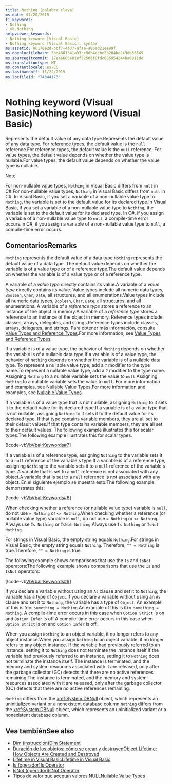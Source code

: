 ```yaml
---
title: Nothing (palabra clave)
ms.date: 07/20/2015
f1_keywords:
- Nothing
- vb.Nothing
helpviewer_keywords:
- Nothing keyword [Visual Basic]
- Nothing keyword [Visual Basic], syntax
ms.assetid: 06176e2d-bbf7-4a37-afaa-a86ad21ee99f
ms.openlocfilehash: 3bd4681341a33cc8db4ecbc2b284be243db56549
ms.sourcegitcommit: 17ee6605e01ef32506f8fdc686954244ba6911de
ms.translationtype: MT
ms.contentlocale: es-ES
ms.lasthandoff: 11/22/2019
ms.locfileid: "74344173"
---
```

# <a name="nothing-keyword-visual-basic"></a><span data-ttu-id="34cae-102">Nothing keyword (Visual Basic)</span><span class="sxs-lookup"><span data-stu-id="34cae-102">Nothing keyword (Visual Basic)</span></span>

<span data-ttu-id="34cae-103">Represents the default value of any data type.</span><span class="sxs-lookup"><span data-stu-id="34cae-103">Represents the default value of any data type.</span></span> <span data-ttu-id="34cae-104">For reference types, the default value is the `null` reference.</span><span class="sxs-lookup"><span data-stu-id="34cae-104">For reference types, the default value is the `null` reference.</span></span> <span data-ttu-id="34cae-105">For value types, the default value depends on whether the value type is nullable.</span><span class="sxs-lookup"><span data-stu-id="34cae-105">For value types, the default value depends on whether the value type is nullable.</span></span>

> [!NOTE]
> <span data-ttu-id="34cae-106">For non-nullable value types, `Nothing` in Visual Basic differs from `null` in C#.</span><span class="sxs-lookup"><span data-stu-id="34cae-106">For non-nullable value types, `Nothing` in Visual Basic differs from `null` in C#.</span></span> <span data-ttu-id="34cae-107">In Visual Basic, if you set a variable of a non-nullable value type to `Nothing`, the variable is set to the default value for its declared type.</span><span class="sxs-lookup"><span data-stu-id="34cae-107">In Visual Basic, if you set a variable of a non-nullable value type to `Nothing`, the variable is set to the default value for its declared type.</span></span> <span data-ttu-id="34cae-108">In C#, if you assign a variable of a non-nullable value type to `null`, a compile-time error occurs.</span><span class="sxs-lookup"><span data-stu-id="34cae-108">In C#, if you assign a variable of a non-nullable value type to `null`, a compile-time error occurs.</span></span>

## <a name="remarks"></a><span data-ttu-id="34cae-109">Comentarios</span><span class="sxs-lookup"><span data-stu-id="34cae-109">Remarks</span></span>

<span data-ttu-id="34cae-110">`Nothing` represents the default value of a data type.</span><span class="sxs-lookup"><span data-stu-id="34cae-110">`Nothing` represents the default value of a data type.</span></span> <span data-ttu-id="34cae-111">The default value depends on whether the variable is of a value type or of a reference type.</span><span class="sxs-lookup"><span data-stu-id="34cae-111">The default value depends on whether the variable is of a value type or of a reference type.</span></span>

<span data-ttu-id="34cae-112">A variable of a *value type* directly contains its value.</span><span class="sxs-lookup"><span data-stu-id="34cae-112">A variable of a *value type* directly contains its value.</span></span> <span data-ttu-id="34cae-113">Value types include all numeric data types, `Boolean`, `Char`, `Date`, all structures, and all enumerations.</span><span class="sxs-lookup"><span data-stu-id="34cae-113">Value types include all numeric data types, `Boolean`, `Char`, `Date`, all structures, and all enumerations.</span></span> <span data-ttu-id="34cae-114">A variable of a *reference type* stores a reference to an instance of the object in memory.</span><span class="sxs-lookup"><span data-stu-id="34cae-114">A variable of a *reference type* stores a reference to an instance of the object in memory.</span></span> <span data-ttu-id="34cae-115">Reference types include classes, arrays, delegates, and strings.</span><span class="sxs-lookup"><span data-stu-id="34cae-115">Reference types include classes, arrays, delegates, and strings.</span></span> <span data-ttu-id="34cae-116">Para obtener más información, consulta [Value Types and Reference Types](../programming-guide/language-features/data-types/value-types-and-reference-types.md).</span><span class="sxs-lookup"><span data-stu-id="34cae-116">For more information, see [Value Types and Reference Types](../programming-guide/language-features/data-types/value-types-and-reference-types.md).</span></span>

<span data-ttu-id="34cae-117">If a variable is of a value type, the behavior of `Nothing` depends on whether the variable is of a nullable data type.</span><span class="sxs-lookup"><span data-stu-id="34cae-117">If a variable is of a value type, the behavior of `Nothing` depends on whether the variable is of a nullable data type.</span></span> <span data-ttu-id="34cae-118">To represent a nullable value type, add a `?` modifier to the type name.</span><span class="sxs-lookup"><span data-stu-id="34cae-118">To represent a nullable value type, add a `?` modifier to the type name.</span></span> <span data-ttu-id="34cae-119">Assigning `Nothing` to a nullable variable sets the value to `null`.</span><span class="sxs-lookup"><span data-stu-id="34cae-119">Assigning `Nothing` to a nullable variable sets the value to `null`.</span></span> <span data-ttu-id="34cae-120">For more information and examples, see [Nullable Value Types](../programming-guide/language-features/data-types/nullable-value-types.md).</span><span class="sxs-lookup"><span data-stu-id="34cae-120">For more information and examples, see [Nullable Value Types](../programming-guide/language-features/data-types/nullable-value-types.md).</span></span>

<span data-ttu-id="34cae-121">If a variable is of a value type that is not nullable, assigning `Nothing` to it sets it to the default value for its declared type.</span><span class="sxs-lookup"><span data-stu-id="34cae-121">If a variable is of a value type that is not nullable, assigning `Nothing` to it sets it to the default value for its declared type.</span></span> <span data-ttu-id="34cae-122">If that type contains variable members, they are all set to their default values.</span><span class="sxs-lookup"><span data-stu-id="34cae-122">If that type contains variable members, they are all set to their default values.</span></span> <span data-ttu-id="34cae-123">The following example illustrates this for scalar types.</span><span class="sxs-lookup"><span data-stu-id="34cae-123">The following example illustrates this for scalar types.</span></span>

[!code-vb[VbVbalrKeywords#7](~/samples/snippets/visualbasic/VS_Snippets_VBCSharp/VbVbalrKeywords/VB/Class2.vb#7)]

<span data-ttu-id="34cae-124">If a variable is of a reference type, assigning `Nothing` to the variable sets it to a `null` reference of the variable's type.</span><span class="sxs-lookup"><span data-stu-id="34cae-124">If a variable is of a reference type, assigning `Nothing` to the variable sets it to a `null` reference of the variable's type.</span></span> <span data-ttu-id="34cae-125">A variable that is set to a `null` reference is not associated with any object.</span><span class="sxs-lookup"><span data-stu-id="34cae-125">A variable that is set to a `null` reference is not associated with any object.</span></span> <span data-ttu-id="34cae-126">En el siguiente ejemplo se muestra esto:</span><span class="sxs-lookup"><span data-stu-id="34cae-126">The following example demonstrates this:</span></span>

[!code-vb[VbVbalrKeywords#8](~/samples/snippets/visualbasic/VS_Snippets_VBCSharp/VbVbalrKeywords/VB/class3.vb#8)]

<span data-ttu-id="34cae-127">When checking whether a reference (or nullable value type) variable is `null`, do not use `= Nothing` or `<> Nothing`.</span><span class="sxs-lookup"><span data-stu-id="34cae-127">When checking whether a reference (or nullable value type) variable is `null`, do not use `= Nothing` or `<> Nothing`.</span></span> <span data-ttu-id="34cae-128">Always use `Is Nothing` or `IsNot Nothing`.</span><span class="sxs-lookup"><span data-stu-id="34cae-128">Always use `Is Nothing` or `IsNot Nothing`.</span></span>

<span data-ttu-id="34cae-129">For strings in Visual Basic, the empty string equals `Nothing`.</span><span class="sxs-lookup"><span data-stu-id="34cae-129">For strings in Visual Basic, the empty string equals `Nothing`.</span></span> <span data-ttu-id="34cae-130">Therefore, `"" = Nothing` is true.</span><span class="sxs-lookup"><span data-stu-id="34cae-130">Therefore, `"" = Nothing` is true.</span></span>

<span data-ttu-id="34cae-131">The following example shows comparisons that use the `Is` and `IsNot` operators:</span><span class="sxs-lookup"><span data-stu-id="34cae-131">The following example shows comparisons that use the `Is` and `IsNot` operators:</span></span>

[!code-vb[VbVbalrKeywords#9](~/samples/snippets/visualbasic/VS_Snippets_VBCSharp/VbVbalrKeywords/VB/Class4.vb#9)]

<span data-ttu-id="34cae-132">If you declare a variable without using an `As` clause and set it to `Nothing`, the variable has a type of `Object`.</span><span class="sxs-lookup"><span data-stu-id="34cae-132">If you declare a variable without using an `As` clause and set it to `Nothing`, the variable has a type of `Object`.</span></span> <span data-ttu-id="34cae-133">An example of this is `Dim something = Nothing`.</span><span class="sxs-lookup"><span data-stu-id="34cae-133">An example of this is `Dim something = Nothing`.</span></span> <span data-ttu-id="34cae-134">A compile-time error occurs in this case when `Option Strict` is on and `Option Infer` is off.</span><span class="sxs-lookup"><span data-stu-id="34cae-134">A compile-time error occurs in this case when `Option Strict` is on and `Option Infer` is off.</span></span>

<span data-ttu-id="34cae-135">When you assign `Nothing` to an object variable, it no longer refers to any object instance.</span><span class="sxs-lookup"><span data-stu-id="34cae-135">When you assign `Nothing` to an object variable, it no longer refers to any object instance.</span></span> <span data-ttu-id="34cae-136">If the variable had previously referred to an instance, setting it to `Nothing` does not terminate the instance itself.</span><span class="sxs-lookup"><span data-stu-id="34cae-136">If the variable had previously referred to an instance, setting it to `Nothing` does not terminate the instance itself.</span></span> <span data-ttu-id="34cae-137">The instance is terminated, and the memory and system resources associated with it are released, only after the garbage collector (GC) detects that there are no active references remaining.</span><span class="sxs-lookup"><span data-stu-id="34cae-137">The instance is terminated, and the memory and system resources associated with it are released, only after the garbage collector (GC) detects that there are no active references remaining.</span></span>

<span data-ttu-id="34cae-138">`Nothing` differs from the <xref:System.DBNull> object, which represents an uninitialized variant or a nonexistent database column.</span><span class="sxs-lookup"><span data-stu-id="34cae-138">`Nothing` differs from the <xref:System.DBNull> object, which represents an uninitialized variant or a nonexistent database column.</span></span>

## <a name="see-also"></a><span data-ttu-id="34cae-139">Vea también</span><span class="sxs-lookup"><span data-stu-id="34cae-139">See also</span></span>

- [<span data-ttu-id="34cae-140">Dim (instrucción)</span><span class="sxs-lookup"><span data-stu-id="34cae-140">Dim Statement</span></span>](./statements/dim-statement.md)
- [<span data-ttu-id="34cae-141">Duración de los objetos: cómo se crean y destruyen</span><span class="sxs-lookup"><span data-stu-id="34cae-141">Object Lifetime: How Objects Are Created and Destroyed</span></span>](../programming-guide/language-features/objects-and-classes/object-lifetime-how-objects-are-created-and-destroyed.md)
- [<span data-ttu-id="34cae-142">Lifetime in Visual Basic</span><span class="sxs-lookup"><span data-stu-id="34cae-142">Lifetime in Visual Basic</span></span>](../programming-guide/language-features/declared-elements/lifetime.md)
- [<span data-ttu-id="34cae-143">Is (operador)</span><span class="sxs-lookup"><span data-stu-id="34cae-143">Is Operator</span></span>](./operators/is-operator.md)
- [<span data-ttu-id="34cae-144">IsNot (operador)</span><span class="sxs-lookup"><span data-stu-id="34cae-144">IsNot Operator</span></span>](./operators/isnot-operator.md)
- [<span data-ttu-id="34cae-145">Tipos de valor que aceptan valores NULL</span><span class="sxs-lookup"><span data-stu-id="34cae-145">Nullable Value Types</span></span>](../programming-guide/language-features/data-types/nullable-value-types.md)
